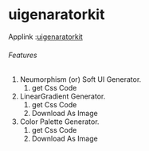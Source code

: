 # uigenaratorkit
Applink :[uigenaratorkit](https://uigenaratorkit.herokuapp.com)

###### Features
1. Neumorphism (or) Soft UI Generator.
    1. get Css Code
2. LinearGradient Generator.
    1. get Css Code
    2. Download As Image
3. Color Palette Generator.
    1. get Css Code
    2. Download As Image
